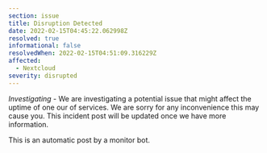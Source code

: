 ```yaml
---
section: issue
title: Disruption Detected
date: 2022-02-15T04:45:22.062998Z
resolved: true
informational: false
resolvedWhen: 2022-02-15T04:51:09.316229Z
affected:
  - Nextcloud
severity: disrupted
---
```

*Investigating* - We are investigating a potential issue that might affect the uptime of one our of services. We are sorry for any inconvenience this may cause you. This incident post will be updated once we have more information.

This is an automatic post by a monitor bot.
        